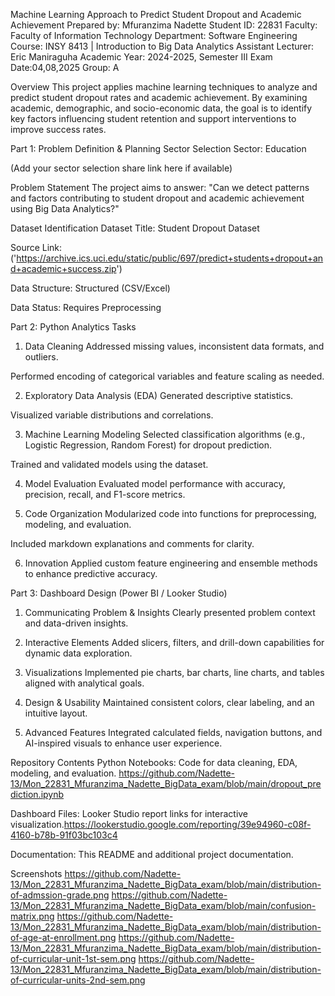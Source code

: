 Machine Learning Approach to Predict Student Dropout and Academic Achievement
Prepared by: Mfuranzima Nadette
Student ID: 22831
Faculty: Faculty of Information Technology
Department: Software Engineering
Course: INSY 8413 | Introduction to Big Data Analytics
Assistant Lecturer: Eric Maniraguha
Academic Year: 2024-2025, Semester III
Exam Date:04,08,2025
Group: A


Overview
This project applies machine learning techniques to analyze and predict student dropout rates and academic achievement. By examining academic, demographic, and socio-economic data, the goal is to identify key factors influencing student retention and support interventions to improve success rates.

Part 1: Problem Definition & Planning
Sector Selection
Sector: Education

(Add your sector selection share link here if available)

Problem Statement
The project aims to answer:
"Can we detect patterns and factors contributing to student dropout and academic achievement using Big Data Analytics?"

Dataset Identification
Dataset Title: Student Dropout Dataset

Source Link: ('https://archive.ics.uci.edu/static/public/697/predict+students+dropout+and+academic+success.zip')

Data Structure: Structured (CSV/Excel)

Data Status: Requires Preprocessing

Part 2: Python Analytics Tasks
1. Data Cleaning
Addressed missing values, inconsistent data formats, and outliers.

Performed encoding of categorical variables and feature scaling as needed.

2. Exploratory Data Analysis (EDA)
Generated descriptive statistics.

Visualized variable distributions and correlations.

3. Machine Learning Modeling
Selected classification algorithms (e.g., Logistic Regression, Random Forest) for dropout prediction.

Trained and validated models using the dataset.

4. Model Evaluation
Evaluated model performance with accuracy, precision, recall, and F1-score metrics.

5. Code Organization
Modularized code into functions for preprocessing, modeling, and evaluation.

Included markdown explanations and comments for clarity.

6. Innovation
Applied custom feature engineering and ensemble methods to enhance predictive accuracy.

Part 3: Dashboard Design (Power BI / Looker Studio)
1. Communicating Problem & Insights
Clearly presented problem context and data-driven insights.

2. Interactive Elements
Added slicers, filters, and drill-down capabilities for dynamic data exploration.

3. Visualizations
Implemented pie charts, bar charts, line charts, and tables aligned with analytical goals.

4. Design & Usability
Maintained consistent colors, clear labeling, and an intuitive layout.

5. Advanced Features
Integrated calculated fields, navigation buttons, and AI-inspired visuals to enhance user experience.

Repository Contents
Python Notebooks: Code for data cleaning, EDA, modeling, and evaluation.
https://github.com/Nadette-13/Mon_22831_Mfuranzima_Nadette_BigData_exam/blob/main/dropout_prediction.ipynb

Dashboard Files:  Looker Studio report links for interactive visualization.https://lookerstudio.google.com/reporting/39e94960-c08f-4160-b78b-91f03bc103c4


Documentation: This README and additional project documentation.

Screenshots
https://github.com/Nadette-13/Mon_22831_Mfuranzima_Nadette_BigData_exam/blob/main/distribution-of-admssion-grade.png
https://github.com/Nadette-13/Mon_22831_Mfuranzima_Nadette_BigData_exam/blob/main/confusion-matrix.png
https://github.com/Nadette-13/Mon_22831_Mfuranzima_Nadette_BigData_exam/blob/main/distribution-of-age-at-enrollment.png
https://github.com/Nadette-13/Mon_22831_Mfuranzima_Nadette_BigData_exam/blob/main/distribution-of-curricular-unit-1st-sem.png
https://github.com/Nadette-13/Mon_22831_Mfuranzima_Nadette_BigData_exam/blob/main/distribution-of-curricular-units-2nd-sem.png

